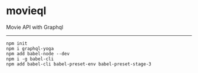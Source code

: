 # movieql

Movie API with Graphql

---

`npm init`<br>
`npm i graphql-yoga`<br>
`npm add babel-node --dev`<br>
`npm i -g babel-cli`<br>
`npm add babel-cli babel-preset-env babel-preset-stage-3`
